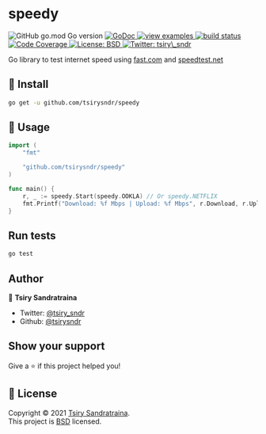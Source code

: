 <h1>speedy</h1>
<p>
  <img alt="GitHub go.mod Go version" src="https://img.shields.io/github/go-mod/go-version/tsirysndr/speedy">
  <a href="https://pkg.go.dev/github.com/tsirysndr/speedy" target="_blank">
    <img alt="GoDoc" src="https://godoc.org/github.com/tsirysndr/speedy?status.svg">
  </a>
  <a href="https://github.com/tsirysndr/speedy/tree/master/_examples" target="_blank">
    <img alt="view examples" src="https://img.shields.io/badge/learn%20by-examples-0077b3.svg">
  </a>
  <a href="https://travis-ci.com/tsirysndr/speedy" target="_blank">
    <img alt="build status" src="https://img.shields.io/travis/tsirysndr/speedy/master.svg">
  </a>
  <a href="https://codecov.io/github/tsirysndr/speedy?branch=master" target="_blank">
    <img alt="Code Coverage" src="https://img.shields.io/codecov/c/github/tsirysndr/speedy/master.svg" />
  </a>
  <a href="https://github.com/tsirysndr/speedy/blob/master/LICENSE" target="_blank">
    <img alt="License: BSD" src="https://img.shields.io/badge/License-BSD-yellow.svg" />
  </a>
  <a href="https://twitter.com/tsiry\_sndr" target="_blank">
    <img alt="Twitter: tsiry\_sndr" src="https://img.shields.io/twitter/follow/tsiry_sndr.svg?style=social" />
  </a>
</p>

Go library to test internet speed using [fast.com](https://fast.com) and [speedtest.net](https://speedtest.net)

## 🚚 Install

```sh
go get -u github.com/tsirysndr/speedy
```

## 🚀 Usage

```go
import (
	"fmt"

	"github.com/tsirysndr/speedy"
)

func main() {
	r, _ := speedy.Start(speedy.OOKLA) // Or speedy.NETFLIX
	fmt.Printf("Download: %f Mbps | Upload: %f Mbps", r.Download, r.Upload)
}
```

## Run tests

```sh
go test
```

## Author

👤 **Tsiry Sandratraina**

* Twitter: [@tsiry\_sndr](https://twitter.com/tsiry\_sndr)
* Github: [@tsirysndr](https://github.com/tsirysndr)

## Show your support

Give a ⭐️ if this project helped you!

## 📝 License

Copyright © 2021 [Tsiry Sandratraina](https://github.com/tsirysndr).<br />
This project is [BSD](https://github.com/tsirysndr/speedy/blob/master/LICENSE) licensed.
